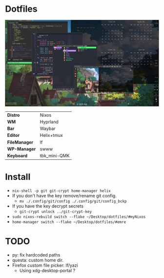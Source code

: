 # Dotfiles

![de](doc/assets/de.png)

|   |   |
|---|---|
| **Distro**      | Nixos        |
| **WM**          | Hyprland     |
| **Bar**         | Waybar       |
| **Editor**      | Helix+tmux   |
| **FileManager** | lf           |
| **WP-Manager**  | swww         |
| **Keyboard**    | tbk_mini-QMK |

# Install
* ```nix-shell -p git git-crypt home-manager helix```
* If you don't have the key remove/rename git config.
  * ```mv ./.config/git/config ./.config/git/config_bckp```
* If you have the key decrypt secrets
  * ```git-crypt unlock ../git-crypt-key```
* ```sudo nixos-rebuild switch --flake ~/Desktop/dotfiles/#myNixos```
* ```home-manager switch --flake ~/Desktop/dotfiles/#emre```

# TODO
- py: fix hardcoded paths
- questa: custom home dir.
- Firefox custom file picker: lf/yazi
  - Using xdg-desktop-portal ?

